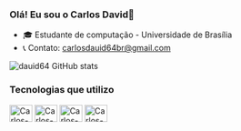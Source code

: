 ### Olá! Eu sou o Carlos David👋

- 🎓 Estudante de computação - Universidade de Brasília
- 📞 Contato: carlosdauid64br@gmail.com

![dauid64 GitHub stats](https://github-readme-stats.vercel.app/api?username=dauid64&show_icons=true&theme=radical)
### Tecnologias que utilizo
<div>
    <img align="center" alt="Carlos-Python" height="30" width="40" src="https://cdn.jsdelivr.net/gh/devicons/devicon/icons/python/python-original.svg">
    <img align="center" alt="Carlos-JavaScript" height="30" width="40" src="https://cdn.jsdelivr.net/gh/devicons/devicon/icons/java/java-original.svg" />       
    <img align="center" alt="Carlos-HTML" height="30" width="40" src="https://cdn.jsdelivr.net/gh/devicons/devicon/icons/html5/html5-original-wordmark.svg" />
    <img align="center" alt="Carlos-CSS" height="30" width="40" src="https://cdn.jsdelivr.net/gh/devicons/devicon/icons/css3/css3-original.svg" />   
</div>

         

